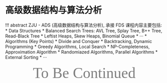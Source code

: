 # 高级数据结构与算法分析

!!! abstract
    ZJU - ADS (高级数据结构与算法分析), 承接 FDS
    课程内容主要包括:
    * Data Structures
        * Balanced Search Trees: AVL Tree, Splay Tree, B++ Tree, Read-Black Tree
        * Leftist Heaps, Skew Heaps, Binomial Queue
        * ···
    * Algorithms (Key Points)
        * Divide and Conquer
        * Backtracking, Dynamic Programming
        * Greedy Algorithms, Local Search
        * NP-Completeness, Approximation Algorithm
        * Randomiazed Algorithms, Parallel Algorithms
        * External Sorting
        * ···
  
<center><font face="JetBrains Mono" color=grey size=18>To Be Continued</font></center>